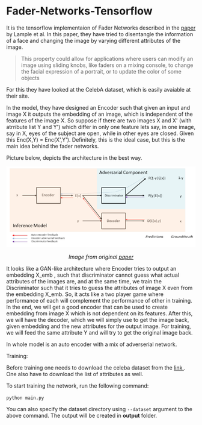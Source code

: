 # Fader-Networks-Tensorflow

It is the tensorflow implementaion of Fader Networks described in the [paper](https://arxiv.org/pdf/1706.00409.pdf) by Lample et al. In this paper, they have tried to disentangle the information of a face and changing the image by varying different attributes of the image.

> This property could allow for applications where users can modify an image using sliding knobs, like faders on a mixing console, to change the facial expression of a portrait, or to update the color of some objects

For this they have looked at the CelebA dataset, which is easily avaiable at their site.

In the model, they have designed an Encoder such that given an input and image X it outputs the embedding of an image, which is independent of the features of the image X. So suppose if there are two images X and X' (with atrribute list Y and Y') which differ in only one feature lets say, in one image, say in X, eyes of the subject are open, while in other eyes are closed. Given this Enc(X,Y) = Enc(X',Y'). Definitely, this is the ideal case, but this is the main idea behind the fader networks.

Picture below, depicts the architecture in the best way.

<p align="center"> 
  <img src="./images/model.PNG">
</p>

<p align="center"> 
  <i> Image from original <a href="https://arxiv.org/pdf/1706.00409.pdf"> paper </a>   </i>
</p>


It looks like a GAN-like architecture where Encoder tries to output an embedding X_emb , such that discriminator cannot guess what actual attributes of the images are, and at the same time, we train the Discriminator such that it tries to guess the attributes of image X even from the embedding X_emb. So, it acts like a two player game where performance of each will complement the performance of other in training. In the end, we will get a good encoder that can be used to create embedding from image X which is not dependent on its features. 
After this, we will have the decoder, which we will simply use to get the image back, given embedding and the new attributes for the output image. For training, we will feed the same attribute Y and will try to get the original image back.

In whole model is an auto encoder with a mix of adverserial network.

Training:

Before training one needs to download the celeba dataset from the <a href="http://mmlab.ie.cuhk.edu.hk/projects/CelebA.html"> link </a>. One also have to download the list of attributes as well.

To start training the network, run the following command:

``` python main.py ```

You can also specify the dataset directory using ```--dataset``` argument to the above command. The output will be created in <b>output</b> folder.
